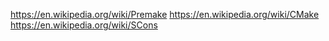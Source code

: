 

https://en.wikipedia.org/wiki/Premake
https://en.wikipedia.org/wiki/CMake
https://en.wikipedia.org/wiki/SCons
